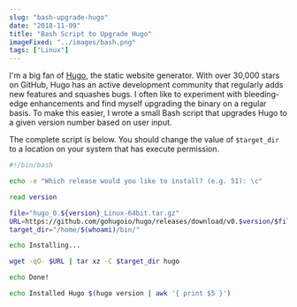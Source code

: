 ```yaml
---
slug: "bash-upgrade-hugo"
date: "2018-11-09"
title: "Bash Script to Upgrade Hugo"
imageFixed: "../images/bash.png"
tags: ["Linux"]
---
```


I'm a big fan of [Hugo](https://gohugo.io), the static website generator. With over 30,000 stars on GitHub, Hugo has an active development community that regularly adds new features and squashes bugs. I often like to experiment with bleeding-edge enhancements and find myself upgrading the binary on a regular basis. To make this easier, I wrote a small Bash script that upgrades Hugo to a given version number based on user input.

The complete script is below. You should change the value of `$target_dir` to a location on your system that has execute permission.

```bash
#!/bin/bash

echo -e "Which release would you like to install? (e.g. 51): \c"

read version

file="hugo_0.${version}_Linux-64bit.tar.gz"
URL=https://github.com/gohugoio/hugo/releases/download/v0.$version/$file
target_dir="/home/$(whoami)/bin/"

echo Installing...

wget -qO- $URL | tar xz -C $target_dir hugo

echo Done!

echo Installed Hugo $(hugo version | awk '{ print $5 }')
```
